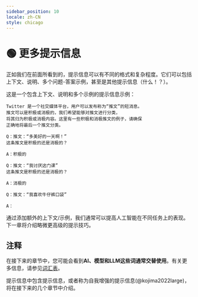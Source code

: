 ```yaml
---
sidebar_position: 10
locale: zh-CN
style: chicago
---
```


# 🟢 更多提示信息

正如我们在前面所看到的，提示信息可以有不同的格式和复杂程度。它们可以包括上下文、说明、多个问题-答案示例，甚至是其他提示信息（什么！？）。

这是一个包含上下文、说明和多个示例的提示信息示例：

```text
Twitter 是一个社交媒体平台，用户可以发布称为“推文”的短消息。
推文可以是积极或消极的，我们希望能够对推文进行分类，
将其归为积极或消极内容。这里有一些积极和消极推文的例子，请确保
正确地将最后一个推文分类。

Q：推文：“多美好的一天啊！”
这条推文是积极的还是消极的？

A：积极的

Q：推文：“我讨厌这门课”
这条推文是积极的还是消极的？

A：消极的

Q：推文：“我喜欢牛仔裤口袋”

A：
```

通过添加额外的上下文/示例，我们通常可以提高人工智能在不同任务上的表现。下一章将介绍略微更高级的提示技巧。

## 注释

在接下来的章节中，您可能会看到**AI、模型和LLM这些词通常交替使用**。有关更多信息，请参见[词汇表](https://learnprompting.org/docs/vocabulary)。

提示信息中包含提示信息，或者称为自我增强的提示信息(@kojima2022large)，将在接下来的几个章节中介绍。